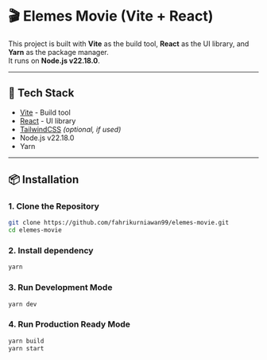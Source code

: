 # 🎬 Elemes Movie (Vite + React)

This project is built with **Vite** as the build tool, **React** as the UI library, and **Yarn** as the package manager.  
It runs on **Node.js v22.18.0**.

---

## 🚀 Tech Stack
- [Vite](https://vitejs.dev/) - Build tool
- [React](https://react.dev/) - UI library
- [TailwindCSS](https://tailwindcss.com/) *(optional, if used)*
- Node.js v22.18.0
- Yarn

---

## 📦 Installation

### 1. Clone the Repository
```bash
git clone https://github.com/fahrikurniawan99/elemes-movie.git
cd elemes-movie
```

### 2. Install dependency
```bash
yarn
```

### 3. Run Development Mode
```bash
yarn dev
```

### 4. Run Production Ready Mode
```bash
yarn build
yarn start
```
